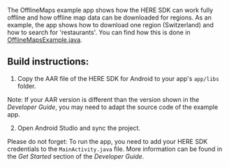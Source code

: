 The OfflineMaps example app shows how the HERE SDK can work fully offline and how offline map data can be downloaded for regions. As an example, the app shows how to download one region (Switzerland) and how to search for 'restaurants'. You can find how this is done in [OfflineMapsExample.java](app/src/main/java/com/here/offlinemaps/OfflineMapsExample.java).

Build instructions:
-------------------

1) Copy the AAR file of the HERE SDK for Android to your app's `app/libs` folder.

Note: If your AAR version is different than the version shown in the _Developer Guide_, you may need to adapt the source code of the example app.

2) Open Android Studio and sync the project.

Please do not forget: To run the app, you need to add your HERE SDK credentials to the `MainActivity.java` file. More information can be found in the _Get Started_ section of the _Developer Guide_.
